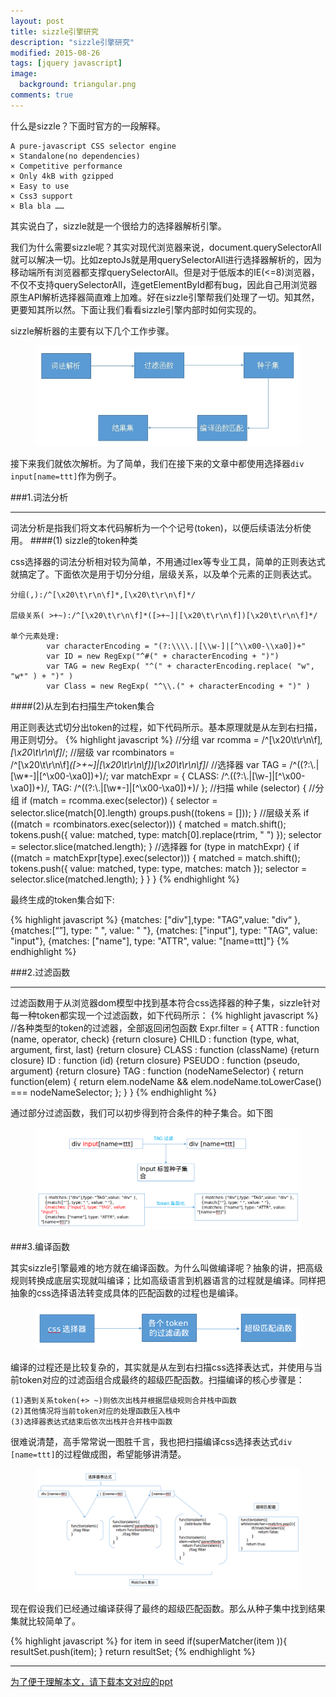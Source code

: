 ```yaml
---
layout: post
title: sizzle引擎研究
description: "sizzle引擎研究"
modified: 2015-08-26
tags: [jquery javascript]
image:
  background: triangular.png
comments: true
---
```


什么是sizzle？下面时官方的一段解释。

```
A pure-javascript CSS selector engine
× Standalone(no dependencies)
× Competitive performance
× Only 4kB with gzipped
× Easy to use
× Css3 support
× Bla bla ……
```

其实说白了，sizzle就是一个很给力的选择器解析引擎。

我们为什么需要sizzle呢？其实对现代浏览器来说，document.querySelectorAll就可以解决一切。比如zeptoJs就是用querySelectorAll进行选择器解析的，因为移动端所有浏览器都支撑querySelectorAll。但是对于低版本的IE(<=8)浏览器，不仅不支持querySelectorAll，连getElementById都有bug，因此自己用浏览器原生API解析选择器简直难上加难。好在sizzle引擎帮我们处理了一切。知其然，更要知其所以然。下面让我们看看sizzle引擎内部时如何实现的。

sizzle解析器的主要有以下几个工作步骤。

<figure>
		<img src="/images/sizzle-step.jpg"/>
</figure>

接下来我们就依次解析。为了简单，我们在接下来的文章中都使用选择器`div input[name=ttt]`作为例子。

###1.词法分析

---

词法分析是指我们将文本代码解析为一个个记号(token)，以便后续语法分析使用。
####(1) sizzle的token种类

css选择器的词法分析相对较为简单，不用通过lex等专业工具，简单的正则表达式就搞定了。下面依次是用于切分分组，层级关系，以及单个元素的正则表达式。

```
分组(,):/^[\x20\t\r\n\f]*,[\x20\t\r\n\f]*/

层级关系( >+~):/^[\x20\t\r\n\f]*([>+~]|[\x20\t\r\n\f])[\x20\t\r\n\f]*/

单个元素处理:
		var characterEncoding = "(?:\\\\.|[\\w-]|[^\\x00-\\xa0])+"
        var ID = new RegExp("^#(" + characterEncoding + ")")
        var TAG = new RegExp( "^(" + characterEncoding.replace( "w", "w*" ) + ")" )
        var Class = new RegExp( "^\\.(" + characterEncoding + ")" )
```


####(2)从左到右扫描生产token集合

用正则表达式切分出token的过程，如下代码所示。基本原理就是从左到右扫描，用正则切分。
{% highlight javascript %}
//分组
  var rcomma = /^[\x20\t\r\n\f]*,[\x20\t\r\n\f]*/;
  //层级
  var rcombinators =           
 /^[\x20\t\r\n\f]*([>+~]|[\x20\t\r\n\f])[\x20\t\r\n\f]*/
  //选择器
  var TAG = /^((?:\\.|[\w*-]|[^\x00-\xa0])+)/;
  var matchExpr = {
      CLASS: /^\.((?:\\.|[\w-]|[^\x00-\xa0])+)/,
      TAG: /^((?:\\.|[\w*-]|[^\x00-\xa0])+)/
  };
  //扫描
  while (selector) {
      //分组
      if (match = rcomma.exec(selector)) {
          selector = selector.slice(match[0].length)
          groups.push((tokens = []));
      }
      //层级关系
      if ((match = rcombinators.exec(selector))) {
          matched = match.shift();
          tokens.push({
              value: matched,
              type: match[0].replace(rtrim, " ")
          });
          selector = selector.slice(matched.length);
      }
      //选择器
      for (type in matchExpr) {
          if ((match = matchExpr[type].exec(selector))) {
              matched = match.shift();
              tokens.push({
                  value: matched,
                  type: type,
                  matches: match
              });
              selector = selector.slice(matched.length);
          }
      }
  }
{% endhighlight %}

最终生成的token集合如下:

{% highlight javascript %}
{matches: ["div"],type: "TAG",value: "div“ }, 
{matches:[“”], type: " ", value: " "},
{matches: ["input"], type: "TAG", value: "input"}, 
{matches: ["name"], type: "ATTR", value: "[name=ttt]"}
{% endhighlight %}

###2.过滤函数

---

过滤函数用于从浏览器dom模型中找到基本符合css选择器的种子集，sizzle针对每一种token都实现一个过滤函数，如下代码所示：
{% highlight javascript %}
//各种类型的token的过滤器，全部返回闭包函数
Expr.filter = {
    ATTR   : function (name, operator, check) {return closure}
    CHILD  : function (type, what, argument, first, last) {return closure}
    CLASS  : function (className) {return closure}
    ID     : function (id) {return closure}
    PSEUDO : function (pseudo, argument) {return closure}
    TAG    : function (nodeNameSelector) { return function(elem) {
	return elem.nodeName && elem.nodeName.toLowerCase() === nodeNameSelector;
              };
     }
}
{% endhighlight %}

通过部分过滤函数，我们可以初步得到符合条件的种子集合。如下图

<figure>
		<img src="/images/sizzle-seed.png"/>
</figure>


###3.编译函数

其实sizzle引擎最难的地方就在编译函数。为什么叫做编译呢？抽象的讲，把高级规则转换成底层实现就叫编译；比如高级语言到机器语言的过程就是编译。同样把抽象的css选择语法转变成具体的匹配函数的过程也是编译。
<figure>
		<img src="/images/sizzle-compile-step.png"/>
</figure>

编译的过程还是比较复杂的，其实就是从左到右扫描css选择表达式，并使用与当前token对应的过滤函组合成最终的超级匹配函数。扫描编译的核心步骤是：

```
(1)遇到关系token(+> ~)则依次出栈并根据层级规则合并栈中函数
(2)其他情况将当前token对应的处理函数压入栈中
(3)选择器表达式结束后依次出栈并合并栈中函数
```

很难说清楚，高手常常说一图胜千言，我也把扫描编译css选择表达式`div [name=ttt]`的过程做成图，希望能够讲清楚。

<figure>
		<img src="/images/sizzle-compile-process.png"/>
</figure>

现在假设我们已经通过编译获得了最终的超级匹配函数。那么从种子集中找到结果集就比较简单了。

{% highlight javascript %}
for item in seed
      if(superMatcher(item )){
               resultSet.push(item);
      }
return resultSet;
{% endhighlight %}

---
[为了便于理解本文，请下载本文对应的ppt](/download/sizzle-presentation.pptx)

